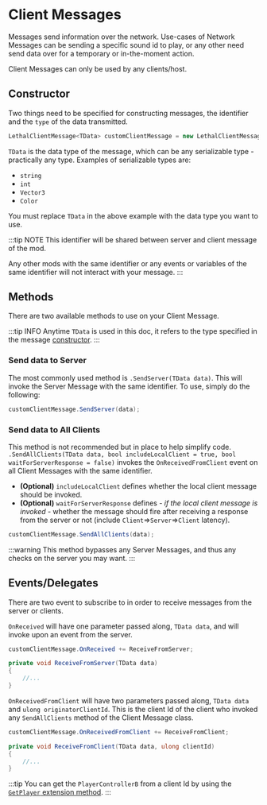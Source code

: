 ﻿---
prev: true
next: false
description: How to use LethalNetworkAPI's Client Messages.
---

# Client Messages

Messages send information over the network. Use-cases of Network Messages can be sending a specific sound id to play, or any other need send data over for a temporary or in-the-moment action.

Client Messages can only be used by any clients/host.

## Constructor

Two things need to be specified for constructing messages, the identifier and the `type` of the data transmitted.

```csharp
LethalClientMessage<TData> customClientMessage = new LethalClientMessage<TData>(identifier: "customIdentifier");
```

`TData` is the data type of the message, which can be any serializable type - practically any type. Examples of serializable types are:

- `string`
- `int`
- `Vector3`
- `Color`

You must replace `TData` in the above example with the data type you want to use.

:::tip NOTE
This identifier will be shared between server and client message of the mod.

Any other mods with the same identifier or any events or variables of the same identifier will not interact with your message.
:::

## Methods

There are two available methods to use on your Client Message.

:::tip INFO
Anytime `TData` is used in this doc, it refers to the type specified in the message [constructor](#constructor).
:::

### Send data to Server

The most commonly used method is `.SendServer(TData data)`. This will invoke the Server Message with the same identifier. To use, simply do the following:

```csharp
customClientMessage.SendServer(data);
```

### Send data to All Clients

This method is not recommended but in place to help simplify code. `.SendAllClients(TData data, bool includeLocalClient = true, bool waitForServerResponse = false)` invokes the `OnReceivedFromClient` event on all Client Messages with the same identifier.

- **(Optional)** `includeLocalClient` defines whether the local client message should be invoked.
- **(Optional)** `waitForServerResponse` defines - *if the local client message is invoked* - whether the message should fire after receiving a response from the server or not (include `Client`⇒`Server`⇒`Client` latency).

```csharp
customClientMessage.SendAllClients(data);
```

:::warning
This method bypasses any Server Messages, and thus any checks on the server you may want.
:::

## Events/Delegates

There are two event to subscribe to in order to receive messages from the server or clients. 

`OnReceived` will have one parameter passed along, `TData data`, and will invoke upon an event from the server.

```csharp
customClientMessage.OnReceived += ReceiveFromServer;

private void ReceiveFromServer(TData data)
{
    //...
}
```

`OnReceivedFromClient` will have two parameters passed along, `TData data` and `ulong originatorClientId`. This is the client Id of the client who invoked any `SendAllClients` method of the Client Message class.

```csharp
customClientMessage.OnReceivedFromClient += ReceiveFromClient;

private void ReceiveFromClient(TData data, ulong clientId)
{
    //...
}
```

:::tip
You can get the `PlayerControllerB` from a client Id by using the [`GetPlayer` extension method](/extensions#get-player-from-id).
:::